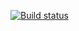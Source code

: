 [![Build status](https://ci.appveyor.com/api/projects/status/hlo0r34lg6gcekjv?svg=true)](https://ci.appveyor.com/project/Romankurinov/postman-echo)
